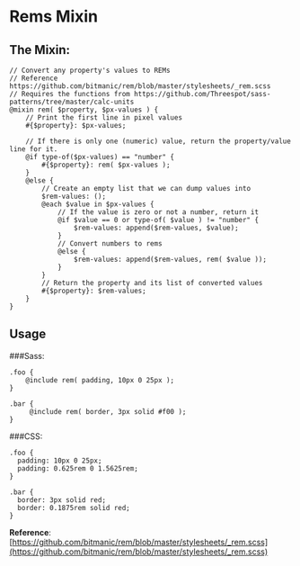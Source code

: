 # Rems Mixin


## The Mixin: 

    // Convert any property's values to REMs
    // Reference https://github.com/bitmanic/rem/blob/master/stylesheets/_rem.scss
    // Requires the functions from https://github.com/Threespot/sass-patterns/tree/master/calc-units
    @mixin rem( $property, $px-values ) {
        // Print the first line in pixel values
        #{$property}: $px-values;
    
        // If there is only one (numeric) value, return the property/value line for it.
        @if type-of($px-values) == "number" {
            #{$property}: rem( $px-values );
        }
        @else {
            // Create an empty list that we can dump values into
            $rem-values: ();
            @each $value in $px-values {
                // If the value is zero or not a number, return it
                @if $value == 0 or type-of( $value ) != "number" {
                    $rem-values: append($rem-values, $value);
                }
                // Convert numbers to rems
                @else {
                    $rem-values: append($rem-values, rem( $value ));
                }
            }
            // Return the property and its list of converted values
            #{$property}: $rem-values;
        }
    }

## Usage

###Sass:

    .foo {
        @include rem( padding, 10px 0 25px );
    }

    .bar {
         @include rem( border, 3px solid #f00 );
    }

###CSS:

    .foo {
      padding: 10px 0 25px;
      padding: 0.625rem 0 1.5625rem;
    }

    .bar {
      border: 3px solid red;
      border: 0.1875rem solid red;
    }


**Reference**: [https://github.com/bitmanic/rem/blob/master/stylesheets/_rem.scss](https://github.com/bitmanic/rem/blob/master/stylesheets/_rem.scss)